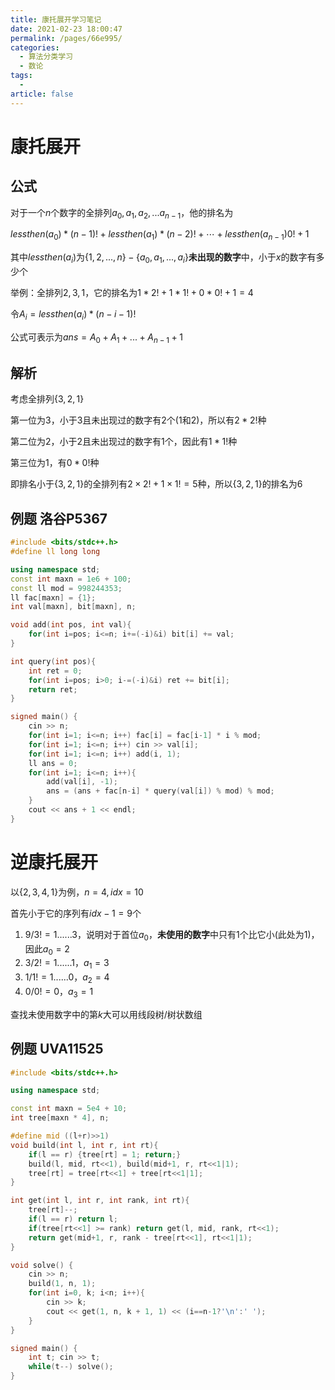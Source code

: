 ```yaml
---
title: 康托展开学习笔记
date: 2021-02-23 18:00:47
permalink: /pages/66e995/
categories: 
  - 算法分类学习
  - 数论
tags: 
  - 
article: false
---
```



# 康托展开

## 公式

对于一个$n$个数字的全排列$a_0,a_1,a_2,...a_{n-1}$，他的排名为

$lessthen(a_0)*(n-1)! + lessthen(a_1)*(n-2)! + \cdots + lessthen(a_{n-1})0! + 1$

其中$lessthen(a_i)$为$\{1,2,...,n\}-\{a_0,a_1,...,a_i\}$**未出现的数字**中，小于$x$的数字有多少个

举例：全排列$2,3,1$，它的排名为$1*2!+1*1!+0*0!+1=4$



令$A_i=lessthen(a_i)*(n-i-1)!$

公式可表示为$ans=A_0+A_1+...+A_{n-1}+1$



## 解析

考虑全排列$\{3,2,1\}$

第一位为$3$，小于$3$且未出现过的数字有$2$个($1$和$2$)，所以有$2*2!$种

第二位为$2$，小于$2$且未出现过的数字有$1$个，因此有$1*1!$种

第三位为$1$，有$0*0!$种

即排名小于$\{3,2,1\}$的全排列有$2\times 2!+1\times 1!=5$种，所以$\{3,2,1\}$的排名为$6$



## 例题 洛谷P5367

```cpp
#include <bits/stdc++.h>
#define ll long long

using namespace std;
const int maxn = 1e6 + 100;
const ll mod = 998244353;
ll fac[maxn] = {1};
int val[maxn], bit[maxn], n;

void add(int pos, int val){
    for(int i=pos; i<=n; i+=(-i)&i) bit[i] += val;
}

int query(int pos){
    int ret = 0;
    for(int i=pos; i>0; i-=(-i)&i) ret += bit[i];
    return ret;
}

signed main() {
    cin >> n;
    for(int i=1; i<=n; i++) fac[i] = fac[i-1] * i % mod;
    for(int i=1; i<=n; i++) cin >> val[i];
    for(int i=1; i<=n; i++) add(i, 1);
    ll ans = 0;
    for(int i=1; i<=n; i++){
        add(val[i], -1);
        ans = (ans + fac[n-i] * query(val[i]) % mod) % mod;
    }
    cout << ans + 1 << endl;
}
```



# 逆康托展开

以$\{2,3,4,1\}$为例，$n=4,idx=10$

首先小于它的序列有$idx-1=9$个

1.  $9/3!=1......3$，说明对于首位$a_0$，**未使用的数字**中只有$1$个比它小(此处为$1$)，因此$a_0=2$
2.  $3/2!=1......1$，$a_1=3$
3.  $1/1!=1......0$，$a_2=4$
4.  $0/0!=0$，$a_3=1$

查找未使用数字中的第$k$大可以用线段树/树状数组



## 例题 UVA11525

```cpp
#include <bits/stdc++.h>

using namespace std;

const int maxn = 5e4 + 10;
int tree[maxn * 4], n;

#define mid ((l+r)>>1)
void build(int l, int r, int rt){
    if(l == r) {tree[rt] = 1; return;}
    build(l, mid, rt<<1), build(mid+1, r, rt<<1|1);
    tree[rt] = tree[rt<<1] + tree[rt<<1|1];
}

int get(int l, int r, int rank, int rt){
    tree[rt]--;
    if(l == r) return l;
    if(tree[rt<<1] >= rank) return get(l, mid, rank, rt<<1);
    return get(mid+1, r, rank - tree[rt<<1], rt<<1|1);
}

void solve() {
    cin >> n;
    build(1, n, 1);
    for(int i=0, k; i<n; i++){
        cin >> k;
        cout << get(1, n, k + 1, 1) << (i==n-1?'\n':' ');
    }
}

signed main() {
    int t; cin >> t;
    while(t--) solve();
}
```

